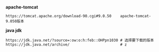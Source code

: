 **apache-tomcat**

```
https://tomcat.apache.org/download-90.cgi#9.0.50	apache-tomcat-9.050版本
```



**java jdk**

```
https://jdk.java.net/?source=:ow:o:h:feb::OHPpn1030	# 选择要下载的版本
https://jdk.java.net/archive/						# z
```

